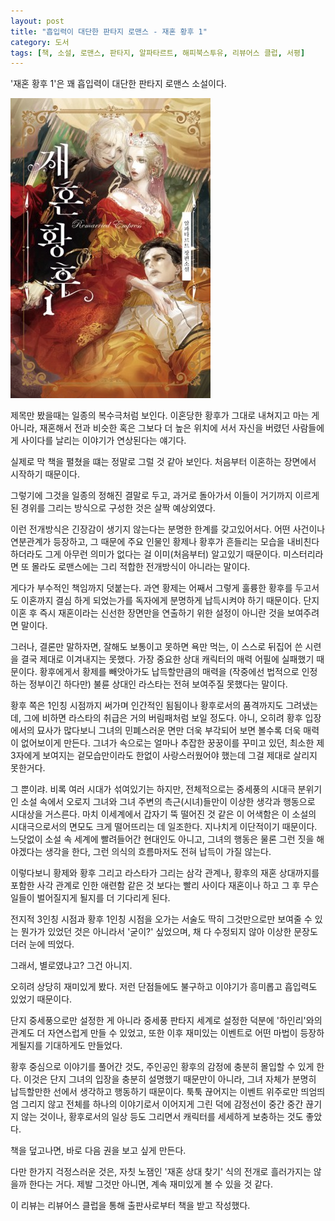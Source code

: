 ```yaml
---
layout: post
title: "흡입력이 대단한 판타지 로맨스 - 재혼 황후 1"
category: 도서
tags: [책, 소설, 로맨스, 판타지, 알파타르트, 해피북스투유, 리뷰어스 클럽, 서평]
---
```


'재혼 황후 1'은
꽤 흡입력이 대단한 판타지 로맨스 소설이다.

![표지](/images/remarried-empress-1-book-h480.jpg)

제목만 봤을때는 일종의 복수극처럼 보인다.
이혼당한 황후가 그대로 내쳐지고 마는 게 아니라,
재혼해서 전과 비슷한 혹은 그보다 더 높은 위치에 서서
자신을 버렸던 사람들에게 사이다를 날리는 이야기가 연상된다는 얘기다.

실제로 막 책을 펼쳤을 떄는 정말로 그럴 것 같아 보인다.
처음부터 이혼하는 장면에서 시작하기 때문이다.

그렇기에 그것을 일종의 정해진 결말로 두고,
과거로 돌아가서 이들이 거기까지 이르게 된 경위를 그리는 방식으로 구성한 것은 살짝 예상외였다.

이런 전개방식은 긴장감이 생기지 않는다는 분명한 한계를 갖고있어서다.
어떤 사건이나 연분관계가 등장하고,
그 때문에 주요 인물인 황제나 황후가 흔들리는 모습을 내비친다 하더라도
그게 아무런 의미가 없다는 걸 이미(처음부터) 알고있기 때문이다.
미스터리라면 또 몰라도 로맨스에는 그리 적합한 전개방식이 아니라는 말이다.

게다가 부수적인 책임까지 덧붙는다.
과연 황제는 어째서 그렇게 훌륭한 황후를 두고서도 이혼까지 결심 하게 되었는가를
독자에게 분명하게 납득시켜야 하기 때문이다.
단지 이혼 후 즉시 재혼이라는 신선한 장면만을 연출하기 위한 설정이 아니란 것을 보여주려면 말이다.

그러나, 결론만 말하자면, 잘해도 보통이고 못하면 욕만 먹는,
이 스스로 뒤집어 쓴 시련을 결국 제대로 이겨내지는 못했다.
가장 중요한 상대 캐릭터의 매력 어필에 실패했기 때문이다.
황후에게서 황제를 빼앗아가도 납득할만큼의 매력을
(작중에선 법적으로 인정하는 정부이긴 하다만) 불륜 상대인 라스타는 전혀 보여주질 못했다는 말이다.

황후 쪽은 1인칭 시점까지 써가며 인간적인 됨됨이나 황후로서의 품격까지도 그려냈는데,
그에 비하면 라스타의 취급은 거의 버림패처럼 보일 정도다.
아니, 오히려 황후 입장에서의 묘사가 많다보니 그녀의 민폐스러운 면만 더욱 부각되어
보면 볼수록 더욱 매력이 없어보이게 만든다.
그녀가 속으로는 얼마나 추잡한 꿍꿍이를 꾸미고 있던,
최소한 제3자에게 보여지는 겉모습만이라도 한없이 사랑스러웠어야 했는데
그걸 제대로 살리지 못한거다.

그 뿐이랴.
비록 여러 시대가 섞여있기는 하지만,
전체적으로는 중세풍의 시대극 분위기인 소설 속에서
오로지 그녀와 그녀 주변의 측근(시녀)들만이 이상한 생각과 행동으로 시대상을 거스른다.
마치 이세계에서 갑자기 뚝 떨어진 것 같은 이 어색함은
이 소설의 시대극으로서의 면모도 크게 떨어뜨리는 데 일조한다.
지나치게 이단적이기 때문이다.
느닷없이 소설 속 세계에 빨려들어간 현대인도 아니고,
그녀의 행동은 물론 그런 짓을 해야겠다는 생각을 한다, 그런 의식의 흐름마저도 전혀 납득이 가질 않는다.

이렇다보니 황제와 황후 그리고 라스타가 그리는 삼각 관계나,
황후의 재혼 상대까지를 포함한 사각 관계로 인한 애련함 같은 것 보다는
빨리 사이다 재혼이나 하고 그 후 무슨 일들이 벌어질지게 될지를 더 기다리게 된다.

전지적 3인칭 시점과 황후 1인칭 시점을 오가는 서술도
딱히 그것만으로만 보여줄 수 있는 뭔가가 있었던 것은 아니라서 '굳이?' 싶었으며,
채 다 수정되지 않아 이상한 문장도 더러 눈에 띄었다.

그래서, 별로였냐고? 그건 아니지.

오히려 상당히 재미있게 봤다.
저런 단점들에도 불구하고 이야기가 흥미롭고 흡입력도 있었기 때문이다.

단지 중세풍으로만 설정한 게 아니라 중세풍 판타지 세계로 설정한 덕분에
'하인리'와의 관계도 더 자연스럽게 만들 수 있었고,
또한 이후 재미있는 이벤트로 어떤 마법이 등장하게될지를 기대하게도 만들었다.

황후 중심으로 이야기를 풀어간 것도,
주인공인 황후의 감정에 충분히 몰입할 수 있게 한다.
이것은 단지 그녀의 입장을 충분히 설명했기 때문만이 아니라,
그녀 자체가 분명히 납득할만한 선에서 생각하고 행동하기 때문이다.
툭툭 끊어지는 이벤트 위주로만 띄엄띄엄 그리지 않고
전체를 하나의 이야기로서 이어지게 그린 덕에
감정선이 중간 중간 끊기지 않는 것이나,
황후로서의 일상 등도 그리면서 캐릭터를 세세하게 보충하는 것도 좋았다.

책을 덮고나면, 바로 다음 권을 보고 싶게 만든다.

다만 한가지 걱정스러운 것은,
자칫 노잼인 '재혼 상대 찾기' 식의 전개로 흘러가지는 않을까 한다는 거다.
제발 그것만 아니면, 계속 재미있게 볼 수 있을 것 같다.



<div class="im im-info">
이 리뷰는 리뷰어스 클럽을 통해 출판사로부터 책을 받고 작성했다.
</div>
